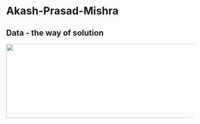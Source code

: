 # Akash-Prasad-Mishra
## Data - the way of solution
<div id="header" align="center">
  <img src="https://cdn.pixabay.com/photo/2023/02/08/08/50/frequency-wave-7776034_1280.jpg" width="600" height="200"/>
</div
